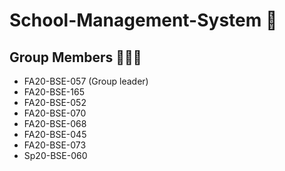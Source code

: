 # School-Management-System 🏫
  

## Group Members 🧑‍🤝‍🧑
* FA20-BSE-057 (Group leader)
* FA20-BSE-165
* FA20-BSE-052
* FA20-BSE-070
* FA20-BSE-068
* FA20-BSE-045
* FA20-BSE-073
* Sp20-BSE-060
